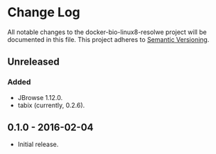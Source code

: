 # Change Log
All notable changes to the docker-bio-linux8-resolwe project will be documented
in this file.
This project adheres to [Semantic Versioning](http://semver.org/).

## Unreleased

### Added

- JBrowse 1.12.0.
- tabix (currently, 0.2.6).

## 0.1.0 - 2016-02-04

- Initial release.
